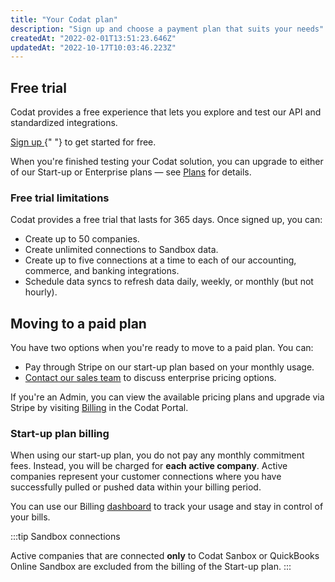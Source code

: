 ```yaml
---
title: "Your Codat plan"
description: "Sign up and choose a payment plan that suits your needs"
createdAt: "2022-02-01T13:51:23.646Z"
updatedAt: "2022-10-17T10:03:46.223Z"
---
```


## Free trial

Codat provides a free experience that lets you explore and test our API and standardized integrations.

<p>
  <a className="external" href="https://signup.codat.io/" target="_blank">
    Sign up
  </a>{" "}
  to get started for free.
</p>

When you're finished testing your Codat solution, you can upgrade to either of our Start-up or Enterprise plans &mdash; see <a className="external" href="https://www.codat.io/plans/" target="_blank">Plans</a> for details.

### Free trial limitations

Codat provides a free trial that lasts for 365 days. Once signed up, you can:

- Create up to 50 companies.
- Create unlimited connections to Sandbox data.
- Create up to five connections at a time to each of our accounting, commerce, and banking integrations.
- Schedule data syncs to refresh data daily, weekly, or monthly (but not hourly).

## Moving to a paid plan

You have two options when you're ready to move to a paid plan. You can:

- Pay through Stripe on our start-up plan based on your monthly usage.
- [Contact our sales team](https://www.codat.io/plans/#get-in-touch) to discuss enterprise pricing options.

If you're an Admin, you can view the available pricing plans and upgrade via Stripe by visiting <a href="https://app.codat.io/settings/billing" target="_blank">Billing</a> in the Codat Portal.

### Start-up plan billing

When using our start-up plan, you do not pay any monthly commitment fees. Instead, you will be charged for **each active company**. Active companies represent your customer connections where you have successfully pulled or pushed data within your billing period. 

You can use our Billing [dashboard](https://app.codat.io/settings/billing/usage) to track your usage and stay in control of your bills. 

:::tip Sandbox connections

Active companies that are connected **only** to Codat Sanbox or QuickBooks Online Sandbox are excluded from the billing of the Start-up plan.
:::
